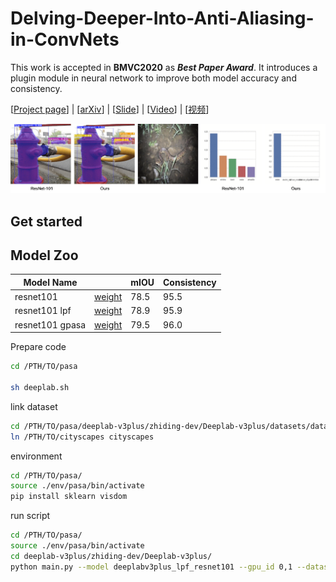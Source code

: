 # Delving-Deeper-Into-Anti-Aliasing-in-ConvNets

This work is accepted in **BMVC2020** as ***Best Paper Award***. It introduces a plugin module in neural network to improve both model accuracy and consistency.

\[[Project page](https://maureenzou.github.io/ddac/)\] | \[[arXiv](https://maureenzou.github.io/ddac/)\] | \[[Slide](https://drive.google.com/file/d/1rX_LRfLCwr3nbX3jmpdKlz9L2S8GrrHS/view?usp=sharing)\] | \[[Video](https://www.youtube.com/watch?v=R8eSs6Cljvc)\] | \[[视频](https://www.bilibili.com/video/BV1aD4y127MF/)\]

![alt text](images/tittle.gif)

## Get started

## Model Zoo

| Model Name                       |            | mIOU | Consistency |
|----------------------------------|------------|-----------|-------------|
| resnet101 | [weight](https://drive.google.com/file/d/1Ls7_u9WStbYcTToI6fscJdk8Tr1kupEn/view?usp=sharing) | 78.5      | 95.5        |
| resnet101 lpf | [weight](https://drive.google.com/file/d/1QMf38efAS8Ddiz-WL-y6ltlPwIuTXoaA/view?usp=sharing) | 78.9      | 95.9        |
| resnet101 gpasa | [weight](https://drive.google.com/file/d/1zSKZMhLJKCQRjyFZTXsMxPF47RJoRhYo/view?usp=sharing) | 79.5      | 96.0        |


Prepare code

```bash
cd /PTH/TO/pasa

sh deeplab.sh
```

link dataset

```bash
cd /PTH/TO/pasa/deeplab-v3plus/zhiding-dev/Deeplab-v3plus/datasets/data/
ln /PTH/TO/cityscapes cityscapes
```

environment
```bash
cd /PTH/TO/pasa/
source ./env/pasa/bin/activate
pip install sklearn visdom
```

run script

```bash
cd /PTH/TO/pasa/
source ./env/pasa/bin/activate
cd deeplab-v3plus/zhiding-dev/Deeplab-v3plus/
python main.py --model deeplabv3plus_lpf_resnet101 --gpu_id 0,1 --dataset cityscapes --year 2012_aug --crop_val --lr 0.00875 --crop_size 768 --batch_size 14 --warmup_iter 8000 --total_itrs 80000 --output_stride 16 -f 3 --out-dir ../../data/output/deeplabv3plus_lpf_resnet101_warmup_8000_80000_cityscape
```
